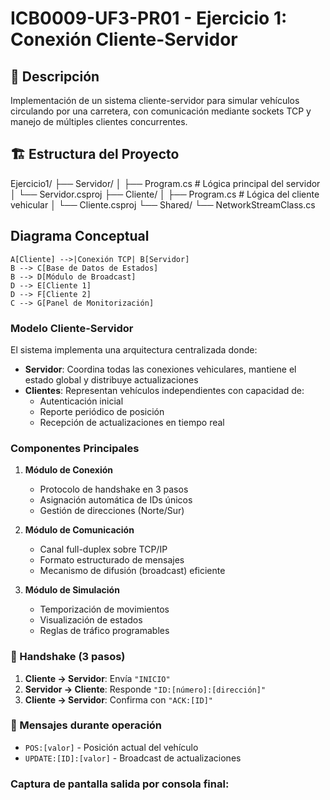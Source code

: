 # ICB0009-UF3-PR01 - Ejercicio 1: Conexión Cliente-Servidor

## 📝 Descripción
Implementación de un sistema cliente-servidor para simular vehículos circulando por una carretera, con comunicación mediante sockets TCP y manejo de múltiples clientes concurrentes.

## 🏗️ Estructura del Proyecto
Ejercicio1/
├── Servidor/
│ ├── Program.cs # Lógica principal del servidor
│ └── Servidor.csproj
├── Cliente/
│ ├── Program.cs # Lógica del cliente vehicular
│ └── Cliente.csproj
└── Shared/
└── NetworkStreamClass.cs 

## Diagrama Conceptual

    A[Cliente] -->|Conexión TCP| B[Servidor]
    B --> C[Base de Datos de Estados]
    B --> D[Módulo de Broadcast]
    D --> E[Cliente 1]
    D --> F[Cliente 2]
    C --> G[Panel de Monitorización]


### Modelo Cliente-Servidor
El sistema implementa una arquitectura centralizada donde:
- **Servidor**: Coordina todas las conexiones vehiculares, mantiene el estado global y distribuye actualizaciones
- **Clientes**: Representan vehículos independientes con capacidad de:
  - Autenticación inicial
  - Reporte periódico de posición
  - Recepción de actualizaciones en tiempo real

### Componentes Principales
1. **Módulo de Conexión**
   - Protocolo de handshake en 3 pasos
   - Asignación automática de IDs únicos
   - Gestión de direcciones (Norte/Sur)

2. **Módulo de Comunicación**
   - Canal full-duplex sobre TCP/IP
   - Formato estructurado de mensajes
   - Mecanismo de difusión (broadcast) eficiente

3. **Módulo de Simulación**
   - Temporización de movimientos
   - Visualización de estados
   - Reglas de tráfico programables


### 🤝 Handshake (3 pasos)
1. **Cliente → Servidor**: Envía `"INICIO"`
2. **Servidor → Cliente**: Responde `"ID:[número]:[dirección]"`
3. **Cliente → Servidor**: Confirma con `"ACK:[ID]"`

### 📨 Mensajes durante operación
- `POS:[valor]` - Posición actual del vehículo
- `UPDATE:[ID]:[valor]` - Broadcast de actualizaciones

### Captura de pantalla salida por consola final: 



